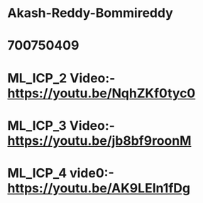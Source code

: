 # Akash-Reddy-Bommireddy
# 700750409
# ML_ICP_2 Video:-https://youtu.be/NqhZKf0tyc0
# ML_ICP_3 Video:- https://youtu.be/jb8bf9roonM
# ML_ICP_4 vide0:- https://youtu.be/AK9LEIn1fDg
